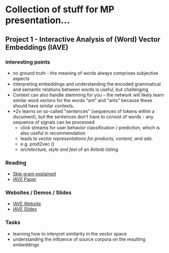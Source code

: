 # Collection of stuff for MP presentation...


## Project 1 - Interactive Analysis of (Word) Vector Embeddings (IAVE)


### interesting points

* no ground truth - the meaning of words always comprises subjective aspects
* interpreting embeddings and understanding the encoded grammatical and semantic relations between words is useful, but challenging
* Context can also handle stemming for you – the network will likely learn similar word vectors for the words “ant” and “ants” because these should have similar contexts.
* *2v learns on so-called "sentences" (sequences of tokens within a document), but the sentences don't have to consist of words - any sequence of signals can be processed 
  - click streams for user behavior classification / prediction, which is also useful in recommendation
  - leads to *vector representations for products, content, and ads.*
  - e.g. prod2vec ()
  - *architecture, style and feel* of an Airbnb listing



### Reading

* [Skip gram explained](http://mccormickml.com/2016/04/19/word2vec-tutorial-the-skip-gram-model/)
* [IAVE Paper](https://graphics.cs.wisc.edu/Papers/2018/HG18/embeddings_preprint.pdf)



### Websites / Demos / Slides

* [IAVE Website](https://graphics.cs.wisc.edu/Vis/EmbVis/)
* [IAVE Slides](https://www.slideshare.net/gleicher/interactive-analysis-of-word-vector-embeddings)


### Tasks

* learning how to interpret similarity in the vector space
* understanding the influence of source corpora on the resulting embeddings

